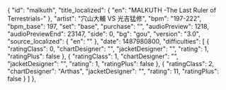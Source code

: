 {
      "id": "malkuth",
      "title_localized": {
        "en": "MALKUTH -The Last Ruler of Terrestrials-"
      },
      "artist": "穴山大輔 VS 光吉猛修",
      "bpm": "197-222",
      "bpm_base": 197,
      "set": "base",
      "purchase": "",
      "audioPreview": 1218,
      "audioPreviewEnd": 23147,
      "side": 0,
      "bg": "gou",
      "version": "3.0",
      "source_localized": {
        "en": ""
      },
      "date": 1487980800,
      "difficulties": [
        {
          "ratingClass": 0,
          "chartDesigner": "",
          "jacketDesigner": "",
          "rating": 1,
          "ratingPlus": false
        },
        {
          "ratingClass": 1,
          "chartDesigner": "",
          "jacketDesigner": "",
          "rating": 1,
          "ratingPlus": false
        },
        {
          "ratingClass": 2,
          "chartDesigner": "Arthas",
          "jacketDesigner": "",
          "rating": 11,
          "ratingPlus": false
        }
      ]
    },